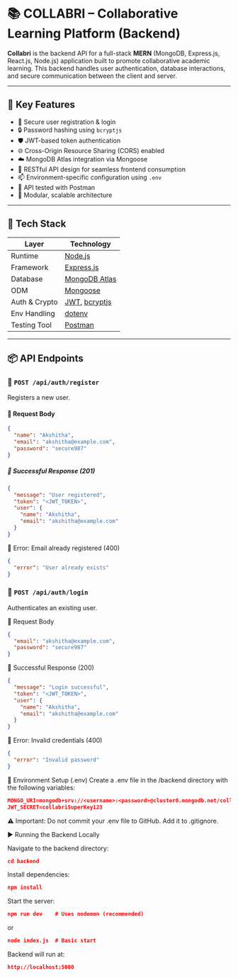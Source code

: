 # 📚 COLLABRI – Collaborative Learning Platform (Backend)

**Collabri** is the backend API for a full-stack **MERN** (MongoDB, Express.js, React.js, Node.js) application built to promote collaborative academic learning. This backend handles user authentication, database interactions, and secure communication between the client and server.

---

## 🚀 Key Features

- 🔐 Secure user registration & login
- 🔒 Password hashing using `bcryptjs`
- 🛡️ JWT-based token authentication
- 🌐 Cross-Origin Resource Sharing (CORS) enabled
- ☁️ MongoDB Atlas integration via Mongoose
- 🔄 RESTful API design for seamless frontend consumption
- 📫 Environment-specific configuration using `.env`
- 🧪 API tested with Postman
- 🧱 Modular, scalable architecture

---

## 🧰 Tech Stack

| Layer        | Technology            |
|--------------|------------------------|
| Runtime      | [Node.js](https://nodejs.org/)  
| Framework    | [Express.js](https://expressjs.com/)  
| Database     | [MongoDB Atlas](https://www.mongodb.com/cloud/atlas)  
| ODM          | [Mongoose](https://mongoosejs.com/)  
| Auth & Crypto| [JWT](https://jwt.io/), [bcryptjs](https://www.npmjs.com/package/bcryptjs)  
| Env Handling | [dotenv](https://www.npmjs.com/package/dotenv)  
| Testing Tool | [Postman](https://www.postman.com/)  

---

## 📦 API Endpoints

### 🔐 `POST /api/auth/register`

Registers a new user.

#### 🔸 Request Body

```json
{
  "name": "Akshitha",
  "email": "akshitha@example.com",
  "password": "secure987"
}
```
##### 🔸 Successful Response (201) 

```json
{
  "message": "User registered",
  "token": "<JWT_TOKEN>",
  "user": {
    "name": "Akshitha",
    "email": "akshitha@example.com"
  }
}
```
 
🔸 Error: Email already registered (400)
``` json
{
  "error": "User already exists"
}
```

### 🔐  `POST /api/auth/login`
Authenticates an existing user.

🔸 Request Body
``` json
{
  "email": "akshitha@example.com",
  "password": "secure987"
}
```

🔸 Successful Response (200)
``` json
{
  "message": "Login successful",
  "token": "<JWT_TOKEN>",
  "user": {
    "name": "Akshitha",
    "email": "akshitha@example.com"
  }
}
```


🔸 Error: Invalid credentials (400)
``` json
{
  "error": "Invalid password"
}
```

🔐 Environment Setup (.env)
Create a .env file in the /backend directory with the following variables:

``` json
MONGO_URI=mongodb+srv://<username>:<password>@cluster0.mongodb.net/collabri?retryWrites=true&w=majority
JWT_SECRET=collabriSuperKey123
```

⚠️ Important: Do not commit your .env file to GitHub. Add it to .gitignore.


▶️ Running the Backend Locally


Navigate to the backend directory:

``` json
cd backend
```

Install dependencies:

``` json
npm install
```


Start the server:
``` json
npm run dev    # Uses nodemon (recommended)
```
  or 
``` json
node index.js  # Basic start
``` 


Backend will run at:
``` json
http://localhost:5000
```

